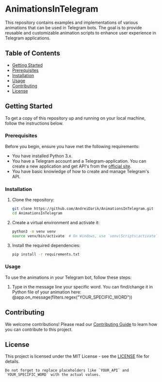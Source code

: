 
# AnimationsInTelegram

This repository contains examples and implementations of various animations that can be used in Telegram bots. The goal is to provide reusable and customizable animation scripts to enhance user experience in Telegram applications.

## Table of Contents

- [Getting Started](#getting-started)
- [Prerequisites](#prerequisites)
- [Installation](#installation)
- [Usage](#usage)
- [Contributing](#contributing)
- [License](#license)

## Getting Started

To get a copy of this repository up and running on your local machine, follow the instructions below.

### Prerequisites

Before you begin, ensure you have met the following requirements:

- You have installed Python 3.x.
- You have a Telegram account and a Telegram-application. You can create a new application and get API's from the [official site](https://my.telegram.org/auth).
- You have basic knowledge of how to create and manage Telegram's API.

### Installation

1. Clone the repository:

    ```sh
    git clone https://github.com/AndreiDarik/AnimationsInTelegram.git
    cd AnimationsInTelegram
    ```

2. Create a virtual environment and activate it:

    ```sh
    python3 -m venv venv
    source venv/bin/activate  # On Windows, use `venv\Scripts\activate`
    ```

3. Install the required dependencies:

    ```sh
    pip install -r requirements.txt
    ```

### Usage

To use the animations in your Telegram bot, follow these steps:

1. Type in the message line your specific word. You can find/change it in Python file of your animation here: @app.on_message(filters.regex("YOUR_SPECIFIC_WORD"))


## Contributing

We welcome contributions! Please read our [Contributing Guide](CONTRIBUTING.md) to learn how you can contribute to this project.

## License

This project is licensed under the MIT License - see the [LICENSE](LICENSE) file for details.
```
Do not forget to replace placeholders like `YOUR_API` and `YOUR_SPECIFIC_WORD` with the actual values.
